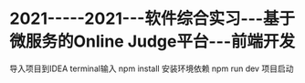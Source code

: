 # 2021-----2021---软件综合实习---基于微服务的Online Judge平台---前端开发


导入项目到IDEA
terminal输入
  npm install  安装环境依赖
  npm run dev  项目启动
  

